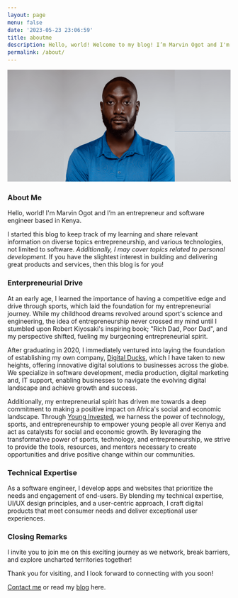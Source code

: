 ```yaml
---
layout: page
menu: false
date: '2023-05-23 23:06:59'
title: aboutme
description: Hello, world! Welcome to my blog! I’m Marvin Ogot and I'm an entrepreneur and software engineer based in Kenya.
permalink: /about/
---
```

<img class="img" src="/assets/img/uploads/dp.png" alt="Marvin Ogot">

### About Me 

Hello, world! I'm Marvin Ogot and I’m an entrepreneur and software engineer based in Kenya. 

I started this blog to keep track of my learning and share relevant information on diverse topics entrepreneurship, and various technologies, not limited to software. *Additionally, I may cover topics related to personal development.* If you have the slightest interest in building and delivering great products and services, then this blog is for you!

### Enterpreneurial Drive

At an early age, I learned the importance of having a competitive edge and drive through sports, which laid the foundation for my entrepreneurial journey. While my childhood dreams revolved around sport's science and engineering, the idea of entrepreneurship never crossed my mind until I stumbled upon Robert Kiyosaki's inspiring book; "Rich Dad, Poor Dad", and my perspective shifted, fueling my burgeoning entrepreneurial spirit.

After graduating in 2020, I immediately ventured into laying the foundation of establishing my own company, [Digital Ducks](https://www.digitalducks.co.ke), which I have taken to new heights, offering innovative digital solutions to businesses across the globe. We specialize in software development, media production, digital marketing and, IT support, enabling businesses to navigate the evolving digital landscape and achieve growth and success.

Additionally, my entrepreneurial spirit has driven me towards a deep commitment to making a positive impact on Africa's social and economic landscape. Through [Young Invested](https://www.younginvested.org), we harness the power of technology, sports, and entrepreneurship to empower young people all over Kenya and act as catalysts for social and economic growth. By leveraging the transformative power of sports, technology, and entrepreneurship, we strive to provide the tools, resources, and mentors necessary to create opportunities and drive positive change within our communities.

### Technical Expertise

As a software engineer, I develop apps and websites that prioritize the needs and engagement of end-users. By blending my technical expertise, UI/UX design principles, and a user-centric approach, I craft digital products that meet consumer needs and deliver exceptional user experiences.

### Closing Remarks

I invite you to join me on this exciting journey as we network, break barriers, and explore uncharted territories together!

Thank you for visiting, and I look forward to connecting with you soon!

[Contact me](/contact) or read my [blog](/) here.

